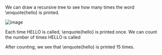 We can draw a recursive tree to see how many times the word \enquote{hello} is printed.

![image](/images/comp2804/2017-fall-midterm/15/image.png)

Each time HELLO is called, \enquote{hello} is printed once. We can count the number of times HELLO is called

After counting, we see that \enquote{hello} is printed 15 times.

